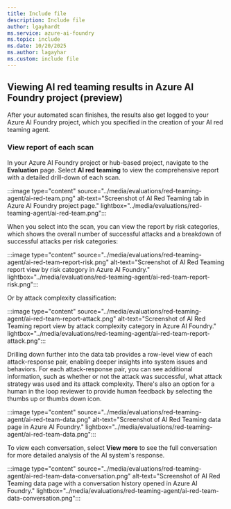 ```yaml
---
title: Include file
description: Include file
author: lgayhardt
ms.service: azure-ai-foundry
ms.topic: include
ms.date: 10/20/2025
ms.author: lagayhar
ms.custom: include file
---
```


## Viewing AI red teaming results in Azure AI Foundry project (preview)

After your automated scan finishes, the results also get logged to your Azure AI Foundry project, which you specified in the creation of your AI red teaming agent.

### View report of each scan

In your Azure AI Foundry project or hub-based project, navigate to the **Evaluation** page. Select **AI red teaming** to view the comprehensive report with a detailed drill-down of each scan.

:::image type="content" source="../media/evaluations/red-teaming-agent/ai-red-team.png" alt-text="Screenshot of AI Red Teaming tab in Azure AI Foundry project page." lightbox="../media/evaluations/red-teaming-agent/ai-red-team.png":::

When you select into the scan, you can view the report by risk categories, which shows the overall number of successful attacks and a breakdown of successful attacks per risk categories:

:::image type="content" source="../media/evaluations/red-teaming-agent/ai-red-team-report-risk.png" alt-text="Screenshot of AI Red Teaming report view by risk category in Azure AI Foundry." lightbox="../media/evaluations/red-teaming-agent/ai-red-team-report-risk.png":::

Or by attack complexity classification:

:::image type="content" source="../media/evaluations/red-teaming-agent/ai-red-team-report-attack.png" alt-text="Screenshot of AI Red Teaming report view by attack complexity category in Azure AI Foundry." lightbox="../media/evaluations/red-teaming-agent/ai-red-team-report-attack.png":::

Drilling down further into the data tab provides a row-level view of each attack-response pair, enabling deeper insights into system issues and behaviors. For each attack-response pair, you can see additional information, such as whether or not the attack was successful, what attack strategy was used and its attack complexity. There's also an option for a human in the loop reviewer to provide human feedback by selecting the thumbs up or thumbs down icon.

:::image type="content" source="../media/evaluations/red-teaming-agent/ai-red-team-data.png" alt-text="Screenshot of AI Red Teaming data page in Azure AI Foundry." lightbox="../media/evaluations/red-teaming-agent/ai-red-team-data.png":::

To view each conversation, select **View more** to see the full conversation for more detailed analysis of the AI system's response.

:::image type="content" source="../media/evaluations/red-teaming-agent/ai-red-team-data-conversation.png" alt-text="Screenshot of AI Red Teaming data page with a conversation history opened in Azure AI Foundry." lightbox="../media/evaluations/red-teaming-agent/ai-red-team-data-conversation.png":::

